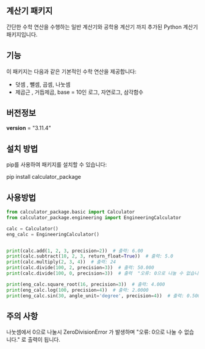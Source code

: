 ## 계산기 패키지

간단한 수학 연산을 수행하는 일반 계산기와
공학용 계산기 까지 추가된 Python 계산기 패키지입니다.

## 기능

이 패키지는 다음과 같은 기본적인 수학 연산을 제공합니다:

- 덧셈 , 뺄셈, 곱셈, 나눗셈
- 제곱근 , 거듭제곱, base = 10인 로그, 자연로그, 삼각함수

## 버전정보
__version__ = "3.11.4"

## 설치 방법

pip를 사용하여 패키지를 설치할 수 있습니다:

pip install calculator_package

## 사용방법

```python
from calculator_package.basic import Calculator
from calculator_package.engineering import EngineeringCalculator

calc = Calculator()
eng_calc = EngineeringCalculator()


print(calc.add(1, 2, 3, precision=2))  # 출력: 6.00
print(calc.subtract(10, 2, 3, return_float=True))  # 출력: 5.0
print(calc.multiply(2, 3, 4))  # 출력: 24
print(calc.divide(100, 2, precision=3))  # 출력: 50.000
print(calc.divide(100, 0, precision=3))  # 출력  "오류: 0으로 나눌 수 없습니다."

print(eng_calc.square_root(16, precision=3))  # 출력: 4.000
print(eng_calc.log(100, precision=4))  # 출력: 2.0000
print(eng_calc.sin(30, angle_unit='degree', precision=4))  # 출력: 0.5000

```

## 주의 사항
나눗셈에서 0으로 나눌시 ZeroDivisionError 가 발생하며
"오류: 0으로 나눌 수 없습니다." 로 출력이 됩니다.
